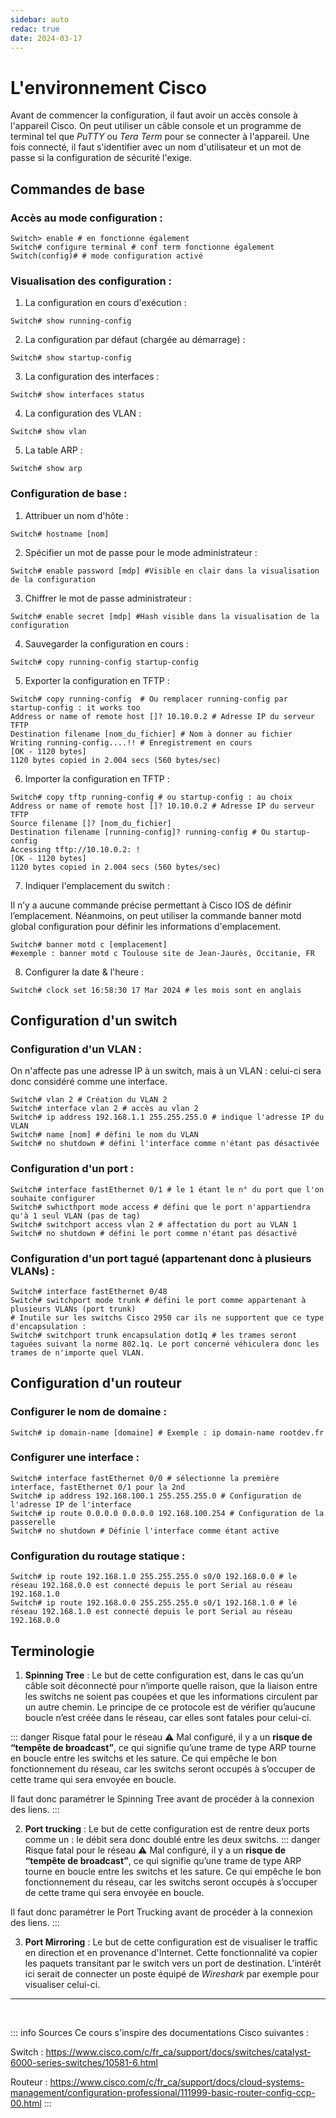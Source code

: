 ```yaml
---
sidebar: auto
redac: true
date: 2024-03-17
---
```

# L'environnement Cisco
<Badge type="tip" text="Rédigé le 17/03/2024" />
<Badge type="warning" text="En cours de rédaction" />

Avant de commencer la configuration, il faut avoir un accès console à l'appareil Cisco. On peut utiliser un câble console et un programme de terminal tel que *PuTTY* ou *Tera Term* pour se connecter à l'appareil. Une fois connecté, il faut s'identifier avec un nom d'utilisateur et un mot de passe si la configuration de sécurité l'exige.

## Commandes de base

### Accès au mode configuration :
```shell
Switch> enable # en fonctionne également
Switch# configure terminal # conf term fonctionne également
Switch(config)# # mode configuration activé
```

### Visualisation des configuration :

1. La configuration en cours d'exécution :

```shell
Switch# show running-config
```

2. La configuration par défaut (chargée au démarrage) :

```shell
Switch# show startup-config 
```

3. La configuration des interfaces :

```shell
Switch# show interfaces status
```

4. La configuration des VLAN :

```shell
Switch# show vlan
```
5. La table ARP :

```shell
Switch# show arp 
```

### Configuration de base :

1. Attribuer un nom d'hôte :

```shell
Switch# hostname [nom]
```

2. Spécifier un mot de passe pour le mode administrateur :

```shell
Switch# enable password [mdp] #Visible en clair dans la visualisation de la configuration
```

3. Chiffrer le mot de passe administrateur :

```shell
Switch# enable secret [mdp] #Hash visible dans la visualisation de la configuration
```

4. Sauvegarder la configuration en cours :

```shell
Switch# copy running-config startup-config
```

5. Exporter la configuration en TFTP :

```shell
Switch# copy running-config  # Ou remplacer running-config par startup-config : it works too
Address or name of remote host []? 10.10.0.2 # Adresse IP du serveur TFTP
Destination filename [nom_du_fichier] # Nom à donner au fichier
Writing running-config....!! # Enregistrement en cours
[OK - 1120 bytes]
1120 bytes copied in 2.004 secs (560 bytes/sec)
```

6. Importer la configuration en TFTP :

```shell
Switch# copy tftp running-config # ou startup-config : au choix
Address or name of remote host []? 10.10.0.2 # Adresse IP du serveur TFTP
Source filename []? [nom_du_fichier]
Destination filename [running-config]? running-config # Ou startup-config
Accessing tftp://10.10.0.2: !
[OK - 1120 bytes]
1120 bytes copied in 2.004 secs (560 bytes/sec)
```

7. Indiquer l'emplacement du switch :

Il n’y a aucune commande précise permettant à Cisco IOS de définir l’emplacement. Néanmoins, on peut utiliser la commande banner motd global configuration pour définir les informations d'emplacement.

```shell
Switch# banner motd c [emplacement]
#exemple : banner motd c Toulouse site de Jean-Jaurès, Occitanie, FR
```

8. Configurer la date & l'heure :

```shell
Switch# clock set 16:58:30 17 Mar 2024 # les mois sont en anglais
```


## Configuration d'un switch

### Configuration d'un VLAN :

On n'affecte pas une adresse IP à un switch, mais à un VLAN : celui-ci sera donc considéré comme une interface.

```shell
Switch# vlan 2 # Création du VLAN 2
Switch# interface vlan 2 # accès au vlan 2
Switch# ip address 192.168.1.1 255.255.255.0 # indique l'adresse IP du VLAN
Switch# name [nom] # défini le nom du VLAN
Switch# no shutdown # défini l'interface comme n'étant pas désactivée
```

### Configuration d'un port :

```shell
Switch# interface fastEthernet 0/1 # le 1 étant le n° du port que l'on souhaite configurer 
Switch# swhicthport mode access # défini que le port n'appartiendra qu'à 1 seul VLAN (pas de tag)
Switch# switchport access vlan 2 # affectation du port au VLAN 1
Switch# no shutdown # défini le port comme n'étant pas désactivé
```

### Configuration d'un port tagué (appartenant donc à plusieurs VLANs) :

```shell
Switch# interface fastEthernet 0/48
Switch# switchport mode trunk # défini le port comme appartenant à plusieurs VLANs (port trunk)
# Inutile sur les switchs Cisco 2950 car ils ne supportent que ce type d'encapsulation :
Switch# switchport trunk encapsulation dot1q # les trames seront taguées suivant la norme 802.1q. Le port concerné véhiculera donc les trames de n'importe quel VLAN. 
```

## Configuration d'un routeur

### Configurer le nom de domaine :

```shell
Switch# ip domain-name [domaine] # Exemple : ip domain-name rootdev.fr
```

### Configurer une interface :

```shell
Switch# interface fastEthernet 0/0 # sélectionne la première interface, fastEthernet 0/1 pour la 2nd
Switch# ip address 192.168.100.1 255.255.255.0 # Configuration de l'adresse IP de l'interface
Switch# ip route 0.0.0.0 0.0.0.0 192.168.100.254 # Configuration de la passerelle
Switch# no shutdown # Définie l'interface comme étant active
```

### Configuration du routage statique :

```shell
Switch# ip route 192.168.1.0 255.255.255.0 s0/0 192.168.0.0 # le réseau 192.168.0.0 est connecté depuis le port Serial au réseau 192.168.1.0
Switch# ip route 192.168.0.0 255.255.255.0 s0/1 192.168.1.0 # lé réseau 192.168.1.0 est connecté depuis le port Serial au réseau 192.168.0.0
```

## Terminologie

1. **Spinning Tree** : Le but de cette configuration est, dans le cas qu’un câble soit déconnecté pour n‘importe quelle raison, que la liaison entre les switchs ne soient pas coupées et que les informations circulent par un autre chemin. Le principe de ce protocole est de vérifier qu’aucune boucle n’est créée dans le réseau, car elles sont fatales pour celui-ci.

::: danger Risque fatal pour le réseau ⚠️
Mal configuré, il y a un **risque de “tempête de broadcast”**, ce qui signifie qu’une trame de type ARP tourne en boucle entre les switchs et les sature. Ce qui empêche le bon fonctionnement du réseau, car les switchs seront occupés à s’occuper de cette trame qui sera envoyée en boucle.

Il faut donc paramétrer le Spinning Tree avant de procéder à la connexion des liens.
:::

2. **Port trucking** : Le but de cette configuration est de rentre deux ports comme un : le débit sera donc doublé entre les deux switchs.
::: danger Risque fatal pour le réseau ⚠️
Mal configuré, il y a un **risque de “tempête de broadcast”**, ce qui signifie qu’une trame de type ARP tourne en boucle entre les switchs et les sature. Ce qui empêche le bon fonctionnement du réseau, car les switchs seront occupés à s’occuper de cette trame qui sera envoyée en boucle.

Il faut donc paramétrer le Port Trucking avant de procéder à la connexion des liens.
:::

3. **Port Mirroring** : Le but de cette configuration est de visualiser le traffic en direction et en provenance d'Internet. Cette fonctionnalité va copier les paquets transitant par le switch vers un port de destination. L'intérêt ici serait de connecter un poste équipé de *Wireshark* par exemple pour visualiser celui-ci.

<hr>
<br>

::: info Sources
Ce cours s'inspire des documentations Cisco suivantes :

Switch : https://www.cisco.com/c/fr_ca/support/docs/switches/catalyst-6000-series-switches/10581-6.html

Routeur : https://www.cisco.com/c/fr_ca/support/docs/cloud-systems-management/configuration-professional/111999-basic-router-config-ccp-00.html
:::
